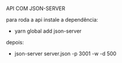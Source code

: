 API COM JSON-SERVER

para roda a api instale a dependência:
 - yarn global add json-server

depois:
 - json-server server.json -p 3001 -w -d 500
